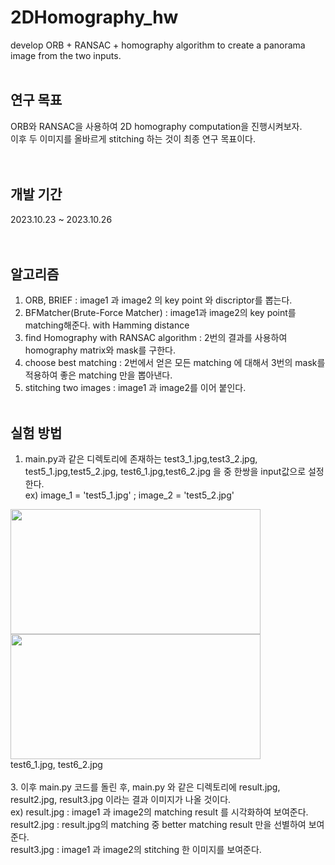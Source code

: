 # 2DHomography_hw
develop ORB + RANSAC + homography algorithm to create a panorama image from the two inputs.
<br/><br/>
## 연구 목표
ORB와 RANSAC을 사용하여 2D homography computation을 진행시켜보자.<br/>
이후 두 이미지를 올바르게 stitching 하는 것이 최종 연구 목표이다.<br/>
<br/><br/>
## 개발 기간
2023.10.23 ~ 2023.10.26 <br/>
<br/><br/>
## 알고리즘
1. ORB, BRIEF : image1 과 image2 의 key point 와 discriptor를 뽑는다.<br/>
2. BFMatcher(Brute-Force Matcher) : image1과 image2의 key point를 matching해준다. with Hamming distance<br/>
3. find Homography with RANSAC algorithm : 2번의 결과를 사용하여 homography matrix와 mask를 구한다.<br/>
4. choose best matching : 2번에서 얻은 모든 matching 에 대해서 3번의 mask를 적용하여 좋은 matching 만을 뽑아낸다.<br/>
5. stitching two images : image1 과 image2를 이어 붙인다.
<br/><br/>
## 실험 방법
1. main.py과 같은 디렉토리에 존재하는 test3_1.jpg,test3_2.jpg, test5_1.jpg,test5_2.jpg, test6_1.jpg,test6_2.jpg 을 중 한쌍을 input값으로 설정한다. <br/>
ex) image_1 = 'test5_1.jpg' ; image_2 = 'test5_2.jpg'


<img src="https://github.com/parking-been/2DHomography_hw/assets/138093566/57794094-8faa-4590-8f83-0de1b4134c62" width="400" height="200"/>
<img src="https://github.com/parking-been/2DHomography_hw/assets/138093566/a50ee246-9a0e-4dfc-ad43-5b28178eddf9" width="400" height="200"/>
<br/>
test6_1.jpg, test6_2.jpg
<br/><br/>
3. 이후 main.py 코드를 돌린 후, main.py 와 같은 디렉토리에 result.jpg, result2.jpg, result3.jpg 이라는 결과 이미지가 나올 것이다.<br/>
   ex) result.jpg : image1 과 image2의 matching result 를 시각화하여 보여준다.<br/>
       result2.jpg : result.jpg의 matching 중 better matching result 만을 선별하여 보여준다.<br/>
       result3.jpg : image1 과 image2의 stitching 한 이미지를 보여준다. <br/>
